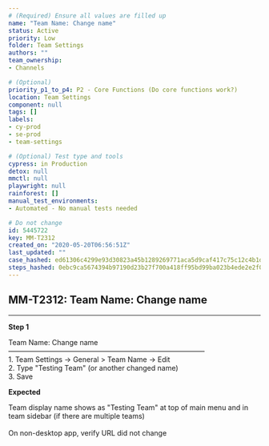 ```yaml
---
# (Required) Ensure all values are filled up
name: "Team Name: Change name"
status: Active
priority: Low
folder: Team Settings
authors: ""
team_ownership: 
- Channels

# (Optional)
priority_p1_to_p4: P2 - Core Functions (Do core functions work?)
location: Team Settings
component: null
tags: []
labels: 
- cy-prod
- se-prod
- team-settings

# (Optional) Test type and tools
cypress: in Production
detox: null
mmctl: null
playwright: null
rainforest: []
manual_test_environments: 
- Automated - No manual tests needed

# Do not change
id: 5445722
key: MM-T2312
created_on: "2020-05-20T06:56:51Z"
last_updated: ""
case_hashed: ed61306c4299e93d30823a45b1289269771aca5d9caf417c75c12c4b1d58e82da8a57de4d6e05c20ff1aa9f5f66c3520
steps_hashed: 0ebc9ca5674394b97190d23b27f700a418ff95bd99ba023b4ede2e2f09af6d7eac16c2ec49c0796838e6288f5625896c
---
```


<!-- (Auto-generated) Based on frontmatter's "key" and "name" -->

## MM-T2312: Team Name: Change name

---

**Step 1**

Team Name: Change name\
————————————————————————————\
1\. Team Settings -> General > Team Name -> Edit\
2\. Type "Testing Team" (or another changed name)\
3\. Save

**Expected**

Team display name shows as "Testing Team" at top of main menu and in team sidebar (if there are multiple teams)\
\
On non-desktop app, verify URL did not change

